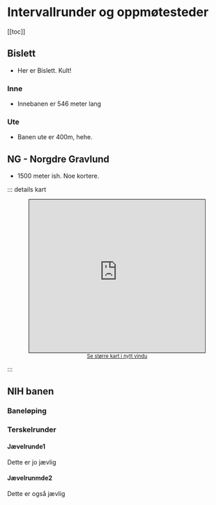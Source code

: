 # Intervallrunder og oppmøtesteder

[[toc]]

## Bislett

* Her er Bislett. Kult!

### Inne

* Innebanen er 546 meter lang

### Ute

* Banen ute er 400m, hehe.

## NG - Norgdre Gravlund

* 1500 meter ish. Noe kortere.

::: details kart

<center>
<iframe width=80% height="350" frameborder="0" scrolling="no" marginheight="0" marginwidth="0" src="https://www.openstreetmap.org/export/embed.html?bbox=10.742960572242739%2C59.935008029855176%2C10.746501088142397%2C59.93638936428845&amp;layer=mapnik&amp;marker=59.935698704263324%2C10.744730830192566" style="border: 1px solid black"></iframe><br/><small><a href="https://www.openstreetmap.org/?mlat=59.93570&amp;mlon=10.74473#map=19/59.93570/10.74473">Se større kart i nytt vindu</a></small>
</center>

:::

## NIH banen

### Baneløping

### Terskelrunder

#### Jævelrunde1

Dette er jo jævlig

#### Jævelrunmde2

Dette er også jævlig
